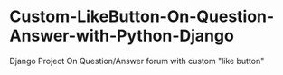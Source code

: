 # Custom-LikeButton-On-Question-Answer-with-Python-Django
Django Project On Question/Answer forum with custom "like button"
